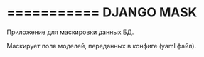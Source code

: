 ===========
DJANGO MASK
===========

Приложение для маскировки данных БД.

Маскирует поля моделей, переданных в конфиге (yaml файл).